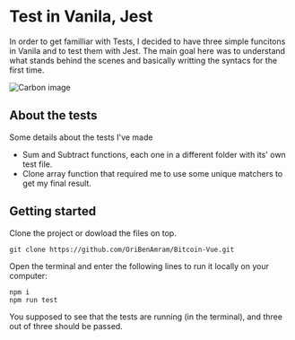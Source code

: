 
# Test in Vanila, Jest
In order to get familliar with Tests, I decided to have three simple funcitons in Vanila and to test them with Jest. 
The main goal here was to understand what stands behind the scenes and basically writting the syntacs for the first time. 

![Carbon image](src/imgs/carbon.png "Carbon image")

## About the tests
Some details about the tests I've made

- Sum and Subtract functions, each one in a different folder with its' own test file. 
- Clone array function that required me to use some unique matchers to get my final result. 

## Getting started
Clone the project or dowload the files on top.
```
git clone https://github.com/OriBenAmram/Bitcoin-Vue.git
```
Open the terminal and enter the following lines to run it locally on your computer:
```
npm i
npm run test
```
You supposed to see that the tests are running (in the terminal), and three out of three should be passed. 
